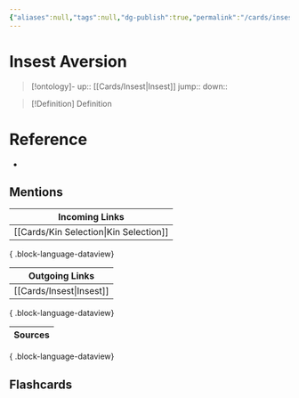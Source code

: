 ```yaml
---
{"aliases":null,"tags":null,"dg-publish":true,"permalink":"/cards/insest-aversion/","dgPassFrontmatter":true}
---
```


# Insest Aversion

> [!ontology]-
> up:: [[Cards/Insest\|Insest]]
> jump:: 
> down:: 

> [!Definition] Definition
> 

# Reference
- 

## Mentions
| Incoming Links                            |
| ----------------------------------------- |
| [[Cards/Kin Selection\|Kin Selection]] |

{ .block-language-dataview}

| Outgoing Links              |
| --------------------------- |
| [[Cards/Insest\|Insest]] |

{ .block-language-dataview}

| Sources |
| ------- |

{ .block-language-dataview}

## Flashcards 
